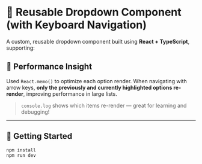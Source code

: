 # 🔽 Reusable Dropdown Component (with Keyboard Navigation)

A custom, reusable dropdown component built using **React + TypeScript**, supporting:

## 🧠 Performance Insight

Used `React.memo()` to optimize each option render. When navigating with arrow keys, **only the previously and currently highlighted options re-render**, improving performance in large lists.

> `console.log` shows which items re-render — great for learning and debugging!

---

## 🚀 Getting Started

```bash
npm install
npm run dev
```
